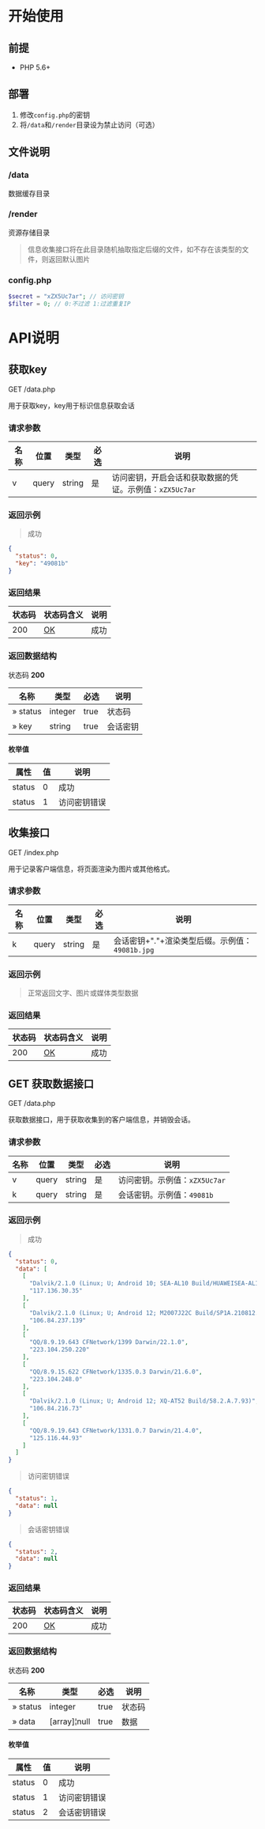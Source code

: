 # 开始使用

## 前提

- PHP 5.6+

## 部署

1. 修改`config.php`的密钥
2. 将`/data`和`/render`目录设为禁止访问（可选）

## 文件说明

### /data

数据缓存目录

### /render

资源存储目录

> 信息收集接口将在此目录随机抽取指定后缀的文件，如不存在该类型的文件，则返回默认图片

### config.php

```php
$secret = "xZX5Uc7ar"; // 访问密钥
$filter = 0; // 0:不过滤 1:过滤重复IP
```

# API说明

## 获取key

GET /data.php

用于获取key，key用于标识信息获取会话

### 请求参数

| 名称 | 位置  | 类型   | 必选 | 说明                                                    |
| ---- | ----- | ------ | ---- | ------------------------------------------------------- |
| v    | query | string | 是   | 访问密钥，开启会话和获取数据的凭证。示例值：`xZX5Uc7ar` |

### 返回示例

> 成功

```json
{
  "status": 0,
  "key": "49081b"
}
```

### 返回结果

| 状态码 | 状态码含义                                              | 说明 |
| ------ | ------------------------------------------------------- | ---- |
| 200    | [OK](https://tools.ietf.org/html/rfc7231#section-6.3.1) | 成功 |

### 返回数据结构

状态码 **200**

| 名称     | 类型    | 必选 | 说明     |
| -------- | ------- | ---- | -------- |
| » status | integer | true | 状态码   |
| » key    | string  | true | 会话密钥 |

#### 枚举值

| 属性   | 值   | 说明         |
| ------ | ---- | ------------ |
| status | 0    | 成功         |
| status | 1    | 访问密钥错误 |

## 收集接口

GET /index.php

用于记录客户端信息，将页面渲染为图片或其他格式。

### 请求参数

| 名称 | 位置  | 类型   | 必选 | 说明                                            |
| ---- | ----- | ------ | ---- | ----------------------------------------------- |
| k    | query | string | 是   | 会话密钥+"."+渲染类型后缀。示例值：`49081b.jpg` |

### 返回示例

> 正常返回文字、图片或媒体类型数据


### 返回结果

| 状态码 | 状态码含义                                              | 说明 |
| ------ | ------------------------------------------------------- | ---- |
| 200    | [OK](https://tools.ietf.org/html/rfc7231#section-6.3.1) | 成功 |

## GET 获取数据接口

GET /data.php

获取数据接口，用于获取收集到的客户端信息，并销毁会话。

### 请求参数

| 名称 | 位置  | 类型   | 必选 | 说明                          |
| ---- | ----- | ------ | ---- | ----------------------------- |
| v    | query | string | 是   | 访问密钥。示例值：`xZX5Uc7ar` |
| k    | query | string | 是   | 会话密钥。示例值：`49081b`    |

### 返回示例

> 成功

```json
{
  "status": 0,
  "data": [
    [
      "Dalvik/2.1.0 (Linux; U; Android 10; SEA-AL10 Build/HUAWEISEA-AL10)",
      "117.136.30.35"
    ],
    [
      "Dalvik/2.1.0 (Linux; U; Android 12; M2007J22C Build/SP1A.210812.016)",
      "106.84.237.139"
    ],
    [
      "QQ/8.9.19.643 CFNetwork/1399 Darwin/22.1.0",
      "223.104.250.220"
    ],
    [
      "QQ/8.9.15.622 CFNetwork/1335.0.3 Darwin/21.6.0",
      "223.104.248.0"
    ],
    [
      "Dalvik/2.1.0 (Linux; U; Android 12; XQ-AT52 Build/58.2.A.7.93)",
      "106.84.216.73"
    ],
    [
      "QQ/8.9.19.643 CFNetwork/1331.0.7 Darwin/21.4.0",
      "125.116.44.93"
    ]
  ]
}
```

> 访问密钥错误

```json
{
  "status": 1,
  "data": null
}
```

> 会话密钥错误

```json
{
  "status": 2,
  "data": null
}
```

### 返回结果

| 状态码 | 状态码含义                                              | 说明 |
| ------ | ------------------------------------------------------- | ---- |
| 200    | [OK](https://tools.ietf.org/html/rfc7231#section-6.3.1) | 成功 |

### 返回数据结构

状态码 **200**

| 名称     | 类型         | 必选 | 说明   |
| -------- | ------------ | ---- | ------ |
| » status | integer      | true | 状态码 |
| » data   | [array]¦null | true | 数据   |

#### 枚举值

| 属性   | 值   | 说明         |
| ------ | ---- | ------------ |
| status | 0    | 成功         |
| status | 1    | 访问密钥错误 |
| status | 2    | 会话密钥错误 |